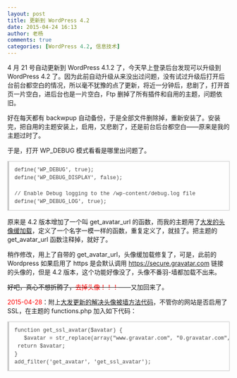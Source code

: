 ```yaml
---
layout: post
title: 更新到 WordPress 4.2
date: 2015-04-24 16:13
author: 老杨
comments: true
categories: [WordPress 4.2, 信息技术]
---
```

4 月 21 号自动更新到 WordPress 4.1.2 了，今天早上登录后台发现可以升级到 WordPress 4.2 了。因为此前自动升级从来没出过问题，没有试过升级后打开后台前台都空白的情况，所以毫不犹豫的点了更新，将近一分钟后，悲剧了，打开首页一片空白，进后台也是一片空白，Ftp 删掉了所有插件和自用的主题，问题依旧。
<!--more-->
好在每天都有 backwpup 自动备份，于是全部文件删除掉，重新安装了。安装完，把自用的主题安装上，启用，又悲剧了，还是前台后台都空白——原来是我的主题过时了。

于是，打开 WP_DEBUG 模式看看是哪里出问题了。

<pre style="margin:15px 0;font:100 12px/18px monaco, andale mono, courier new;padding:10px 12px;border:#ccc 1px solid;border-left-width:4px;background-color:#fefefe;box-shadow:0 0 4px #eee;word-break:break-all;word-wrap:break-word;color:#444">define('WP_DEBUG', true);<br>define('WP_DEBUG_DISPLAY', false);<br><br>// Enable Debug logging to the /wp-content/debug.log file<br>define('WP_DEBUG_LOG', true);</pre>

原来是 4.2 版本增加了一个叫 get_avatar_url 的函数，而我的主题用了<a href="http://fatesinger.com/74796" target="_blank">大发的头像缓加载</a>，定义了一个名字一模一样的函数，重复定义了，就挂了。把主题的 get_avatar_url 函数注释掉，就好了。

稍作修改，用上了自带的 get_avatar_url，头像缓加载修复了，可是，此前的 Wordpress 如果启用了 https 是会默认调用 https://secure.gravatar.com 链接的头像的，但是 4.2 版本，这个功能好像没了，头像不番羽-墙都加载不出来。

<del datetime="2015-07-29T06:33:31+00:00">好吧，真心不想折腾了，<span style = "color:red;">去掉头像！！！</span></del>——又加回来了。

<span style = "color:red;">2015-04-28</span>：附上<a href="http://fatesinger.com/74030" target="_blank">大发更新的解决头像被墙方法代码</a>，不管你的网站是否启用了 SSL，在主题的 functions.php 加入如下代码：

<pre style="margin:15px 0;font:100 12px/18px monaco, andale mono, courier new;padding:10px 12px;border:#ccc 1px solid;border-left-width:4px;background-color:#fefefe;box-shadow:0 0 4px #eee;word-break:break-all;word-wrap:break-word;color:#444">function get_ssl_avatar($avatar) {<br>	$avatar = str_replace(array("www.gravatar.com", "0.gravatar.com", "1.gravatar.com", "2.gravatar.com"), "secure.gravatar.com", $avatar);<br>	return $avatar;<br>}<br>add_filter('get_avatar', 'get_ssl_avatar');</pre>
